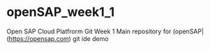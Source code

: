 # openSAP_week1_1
Open SAP Cloud Platfrorm Git Week 1
Main repository for (openSAP|(https://opensap.com) git ide demo
